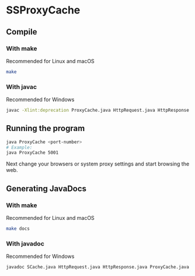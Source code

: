 # SSProxyCache

## Compile

### With make

Recommended for Linux and macOS

```bash
make
```

### With javac

Recommended for Windows

```bash
javac -Xlint:deprecation ProxyCache.java HttpRequest.java HttpResponse.java SCache.java SSHelpers/Util.java
```

## Running the program

```bash
java ProxyCache <port-number>
# Example:
java ProxyCache 5001
```

Next change your browsers or system proxy settings and start browsing the web.

## Generating JavaDocs

### With make

Recommended for Linux and macOS

```bash
make docs
```

### With javadoc

Recommended for Windows

```bash
javadoc SCache.java HttpRequest.java HttpResponse.java ProxyCache.java -d docs -doctitle 'SS Proxy Cache API Specification' -windowtitle 'SS Proxy Cache API Specification' -subpackages SSHelpers -version -author
```
